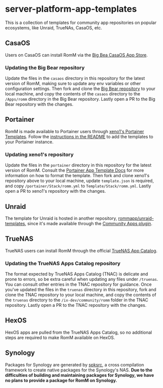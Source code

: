 # server-platform-app-templates

This is a collection of templates for community app repositories on popular ecosystems, like Unraid, TrueNAs, CasaOS, etc.

## CasaOS

Users on CasaOS can install RomM via the [Big Bea CasaOS App Store](https://community.bigbeartechworld.com/).

### Updating the Big Bear repository

Update the files in the `casaos` directory in this repository for the latest version of RomM, making sure to update any env variables or other configuration settings. Then fork and clone the [Big Bear repository](https://github.com/bigbeartechworld/big-bear-casaos) to your local machine, and copy the contents of the `casaos` directory to the `/Apps/romm` directory in the Big Bear repository. Lastly open a PR to the Big Bear repository with the changes.

## Portainer

RomM is made available to Portainer users through [xeno1's Portainer Templates](https://github.com/xneo1/portainer_templates). Follow the [instructions in the README](https://github.com/xneo1/portainer_templates?tab=readme-ov-file#installing) to add the templates to your Portainer instance.

### Updating xeno1's repository

Update the files in the `portainer` directory in this repository for the latest version of RomM. Consult the [Portainer App Template Docs](https://docs.portainer.io/2.19/advanced/app-templates/format) for more information on how to format the template. Then fork and clone xeno1's repository above to your local machine, update `template.json` is required, and copy `/portainer/Stack/romm.yml` to `Template/Stack/romm.yml`. Lastly open a PR to xeno1's repository with the changes.

## Unraid

The template for Unraid is hosted in another repository, [rommapp/unraid-templates](https://github.com/rommapp/unraid-templates), since it's made available through the [Community Apps plugin](https://forums.unraid.net/topic/38582-plug-in-community-applications/).

## TrueNAS

TrueNAS users can install RomM through the official [TrueNAS App Catalog](https://github.com/truenas/apps).

### Updating the TrueNAS Apps Catalog repository

The format expected by TrueNAS Apps Catalog (TNAC) is delicate and prone to errors, so be extra careful when updating any files under `/truenas`. You can consult other entries in the TNAC repository for guidance. Once you've updated the files in the `truenas` directory in this repository, fork and clone the TNAC repository to your local machine, and copy the contents of the `truenas` directory to the `/ix-dev/community/romm` folder in the TNAC repository. Lastly open a PR to the TNAC repository with the changes.

## HexOS

HexOS apps are pulled from the TrueNAS Apps Catalog, so no additional steps are required to make RomM available on HexOS.

## Synology

Packages for Synology are generated by [spksrc](https://github.com/SynoCommunity/spksrc), a cross compilation framework to create native packages for the Synology's NAS. **Due to the difficulties of building and maintaining packages for Synology, we have no plans to provide a package for RomM on Synology.**
